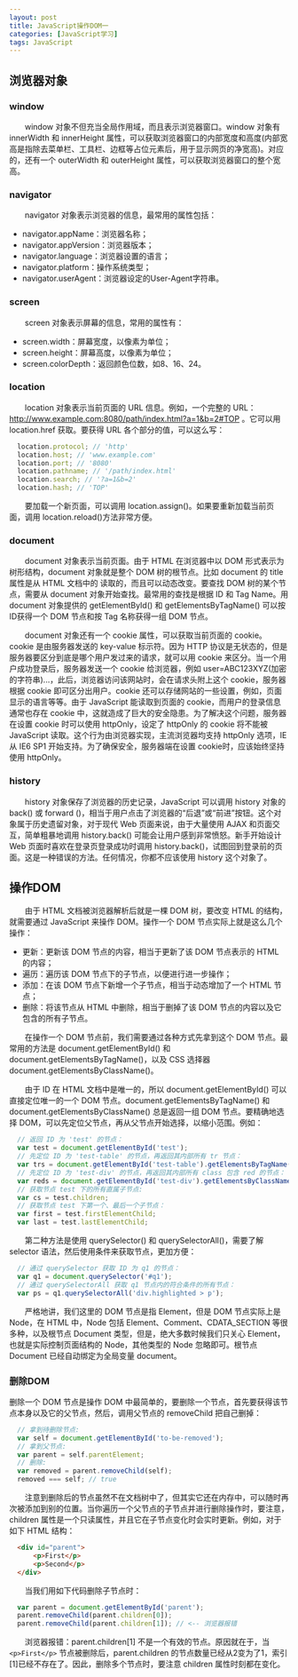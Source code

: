 ```yaml
---
layout: post
title: JavaScript操作DOM一
categories: [JavaScript学习]
tags: JavaScript
---
```


## 浏览器对象

### window
&emsp;&emsp;window 对象不但充当全局作用域，而且表示浏览器窗口。window 对象有 innerWidth 和 innerHeight 属性，可以获取浏览器窗口的内部宽度和高度(内部宽高是指除去菜单栏、工具栏、边框等占位元素后，用于显示网页的净宽高)。对应的，还有一个 outerWidth 和 outerHeight 属性，可以获取浏览器窗口的整个宽高。

### navigator
&emsp;&emsp;navigator 对象表示浏览器的信息，最常用的属性包括：
* navigator.appName：浏览器名称；
* navigator.appVersion：浏览器版本；
* navigator.language：浏览器设置的语言；
* navigator.platform：操作系统类型；
* navigator.userAgent：浏览器设定的User-Agent字符串。

### screen
&emsp;&emsp;screen 对象表示屏幕的信息，常用的属性有：
* screen.width：屏幕宽度，以像素为单位；
* screen.height：屏幕高度，以像素为单位；
* screen.colorDepth：返回颜色位数，如8、16、24。

### location
&emsp;&emsp;location 对象表示当前页面的 URL 信息。例如，一个完整的 URL：http://www.example.com:8080/path/index.html?a=1&b=2#TOP 。它可以用 location.href 获取。要获得 URL 各个部分的值，可以这么写：
```javascript
  location.protocol; // 'http'
  location.host; // 'www.example.com'
  location.port; // '8080'
  location.pathname; // '/path/index.html'
  location.search; // '?a=1&b=2'
  location.hash; // 'TOP'
```
&emsp;&emsp;要加载一个新页面，可以调用 location.assign()。如果要重新加载当前页面，调用 location.reload()方法非常方便。

### document
&emsp;&emsp;document 对象表示当前页面。由于 HTML 在浏览器中以 DOM 形式表示为树形结构，document 对象就是整个 DOM 树的根节点。比如 document 的 title 属性是从 HTML 文档中的 <title>xxx</title> 读取的，而且可以动态改变。要查找 DOM 树的某个节点，需要从 document 对象开始查找。最常用的查找是根据 ID 和 Tag Name。用 document 对象提供的 getElementById() 和 getElementsByTagName() 可以按ID获得一个 DOM 节点和按 Tag 名称获得一组 DOM 节点。

&emsp;&emsp;document 对象还有一个 cookie 属性，可以获取当前页面的 cookie。cookie 是由服务器发送的 key-value 标示符。因为 HTTP 协议是无状态的，但是服务器要区分到底是哪个用户发过来的请求，就可以用 cookie 来区分。当一个用户成功登录后，服务器发送一个 cookie 给浏览器，例如 user=ABC123XYZ(加密的字符串)...，此后，浏览器访问该网站时，会在请求头附上这个 cookie，服务器根据 cookie 即可区分出用户。cookie 还可以存储网站的一些设置，例如，页面显示的语言等等。由于 JavaScript 能读取到页面的 cookie，而用户的登录信息通常也存在 cookie 中，这就造成了巨大的安全隐患。为了解决这个问题，服务器在设置 cookie 时可以使用 httpOnly，设定了 httpOnly 的 cookie 将不能被 JavaScript 读取。这个行为由浏览器实现，主流浏览器均支持 httpOnly 选项，IE 从 IE6 SP1 开始支持。为了确保安全，服务器端在设置 cookie时，应该始终坚持使用 httpOnly。

### history
&emsp;&emsp;history 对象保存了浏览器的历史记录，JavaScript 可以调用 history 对象的 back() 或 forward ()，相当于用户点击了浏览器的“后退”或“前进”按钮。这个对象属于历史遗留对象，对于现代 Web 页面来说，由于大量使用 AJAX 和页面交互，简单粗暴地调用 history.back() 可能会让用户感到非常愤怒。新手开始设计 Web 页面时喜欢在登录页登录成功时调用 history.back()，试图回到登录前的页面。这是一种错误的方法。任何情况，你都不应该使用 history 这个对象了。

## 操作DOM
&emsp;&emsp;由于 HTML 文档被浏览器解析后就是一棵 DOM 树，要改变 HTML 的结构，就需要通过 JavaScript 来操作 DOM。操作一个 DOM 节点实际上就是这么几个操作：
* 更新：更新该 DOM 节点的内容，相当于更新了该 DOM 节点表示的 HTML 的内容；
* 遍历：遍历该 DOM 节点下的子节点，以便进行进一步操作；
* 添加：在该 DOM 节点下新增一个子节点，相当于动态增加了一个 HTML 节点；
* 删除：将该节点从 HTML 中删除，相当于删掉了该 DOM 节点的内容以及它包含的所有子节点。

&emsp;&emsp;在操作一个 DOM 节点前，我们需要通过各种方式先拿到这个 DOM 节点。最常用的方法是 document.getElementById() 和 document.getElementsByTagName()，以及 CSS 选择器 document.getElementsByClassName()。

&emsp;&emsp;由于 ID 在 HTML 文档中是唯一的，所以 document.getElementById() 可以直接定位唯一的一个 DOM 节点。document.getElementsByTagName() 和 document.getElementsByClassName() 总是返回一组 DOM 节点。要精确地选择 DOM，可以先定位父节点，再从父节点开始选择，以缩小范围。例如：
```javascript
  // 返回 ID 为 'test' 的节点：
  var test = document.getElementById('test');
  // 先定位 ID 为 'test-table' 的节点，再返回其内部所有 tr 节点：
  var trs = document.getElementById('test-table').getElementsByTagName('tr');
  // 先定位 ID 为 'test-div' 的节点，再返回其内部所有 class 包含 red 的节点：
  var reds = document.getElementById('test-div').getElementsByClassName('red');
  // 获取节点 test 下的所有直属子节点:
  var cs = test.children;
  // 获取节点 test 下第一个、最后一个子节点：
  var first = test.firstElementChild;
  var last = test.lastElementChild;
```
&emsp;&emsp;第二种方法是使用 querySelector() 和 querySelectorAll()，需要了解 selector 语法，然后使用条件来获取节点，更加方便：
```javascript
  // 通过 querySelector 获取 ID 为 q1 的节点：
  var q1 = document.querySelector('#q1');
  // 通过 querySelectorAll 获取 q1 节点内的符合条件的所有节点：
  var ps = q1.querySelectorAll('div.highlighted > p');
```

&emsp;&emsp;严格地讲，我们这里的 DOM 节点是指 Element，但是 DOM 节点实际上是 Node，在 HTML 中，Node 包括 Element、Comment、CDATA_SECTION 等很多种，以及根节点 Document 类型，但是，绝大多数时候我们只关心 Element，也就是实际控制页面结构的 Node，其他类型的 Node 忽略即可。根节点 Document 已经自动绑定为全局变量 document。

### 删除DOM
删除一个 DOM 节点是操作 DOM 中最简单的，要删除一个节点，首先要获得该节点本身以及它的父节点，然后，调用父节点的 removeChild 把自己删掉：
```javascript
  // 拿到待删除节点:
  var self = document.getElementById('to-be-removed');
  // 拿到父节点:
  var parent = self.parentElement;
  // 删除:
  var removed = parent.removeChild(self);
  removed === self; // true
```
&emsp;&emsp;注意到删除后的节点虽然不在文档树中了，但其实它还在内存中，可以随时再次被添加到别的位置。当你遍历一个父节点的子节点并进行删除操作时，要注意，children 属性是一个只读属性，并且它在子节点变化时会实时更新。例如，对于如下 HTML 结构：
```html
  <div id="parent">
      <p>First</p>
      <p>Second</p>
  </div>
```
&emsp;&emsp;当我们用如下代码删除子节点时：
```javascript
  var parent = document.getElementById('parent');
  parent.removeChild(parent.children[0]);
  parent.removeChild(parent.children[1]); // <-- 浏览器报错
```
&emsp;&emsp;浏览器报错：parent.children[1] 不是一个有效的节点。原因就在于，当 `<p>First</p>` 节点被删除后，parent.children 的节点数量已经从2变为了1，索引[1]已经不存在了。因此，删除多个节点时，要注意 children 属性时刻都在变化。
